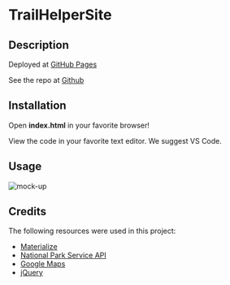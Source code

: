 # TrailHelperSite
## Description
<!-- write stuff here -->

Deployed at [GitHub Pages](https://davidsackett14.github.io/TrailHelperSite/)

See the repo at [Github](https://github.com/davidsackett14/)
## Installation
Open __index.html__ in your favorite browser!

View the code in your favorite text editor. We suggest VS Code.
## Usage
<!-- write stuff here -->

![mock-up](assets/screenshot.png)
## Credits
The following resources were used in this project:

- [Materialize](https://materializecss.com/)
- [National Park Service API](https://www.nps.gov/subjects/developer/index.htm)
- [Google Maps](https://developers.google.com/maps/)
- [jQuery](https://jquery.com/)